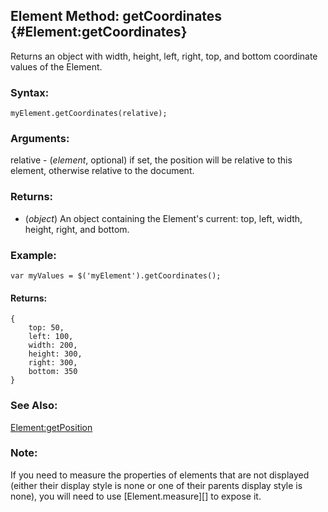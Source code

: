 Element Method: getCoordinates {#Element:getCoordinates}
--------------------------------------------------------

Returns an object with width, height, left, right, top, and bottom coordinate values of the Element.

### Syntax:

	myElement.getCoordinates(relative);

### Arguments:

relative - (*element*, optional) if set, the position will be relative to this element, otherwise relative to the document.

### Returns:

* (*object*) An object containing the Element's current: top, left, width, height, right, and bottom.

### Example:

	var myValues = $('myElement').getCoordinates();

#### Returns:

	{
		top: 50,
		left: 100,
		width: 200,
		height: 300,
		right: 300,
		bottom: 350
	}

### See Also:

[Element:getPosition](#Element:getPosition)

### Note:

If you need to measure the properties of elements that are not displayed (either their display style is none or one of their parents display style is none), you will need to use [Element.measure][] to expose it.
